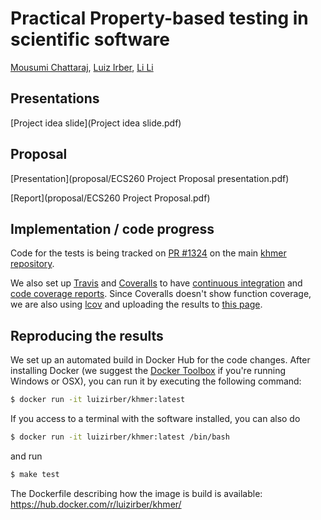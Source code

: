 # Practical Property-based testing in scientific software

[Mousumi Chattaraj](https://github.com/Sumi999), [Luiz Irber](https://github.com/luizirber), [Li Li](https://github.com/lili0824)

## Presentations

[Project idea slide](Project idea slide.pdf)

## Proposal

[Presentation](proposal/ECS260 Project Proposal presentation.pdf)

[Report](proposal/ECS260 Project Proposal.pdf)

## Implementation / code progress

Code for the tests is being tracked on [PR #1324][1] on the main [khmer repository][2].

We also set up [Travis][3] and [Coveralls][4] to have [continuous integration][5] and [code coverage reports][6].
Since Coveralls doesn't show function coverage,
we are also using [lcov][8] and uploading the results to [this page][9].

## Reproducing the results

We set up an automated build in Docker Hub for the code changes.
After installing Docker (we suggest the [Docker Toolbox][7] if you're running Windows or OSX),
you can run it by executing the following command:

``` bash
$ docker run -it luizirber/khmer:latest
```

If you access to a terminal with the software installed,
you can also do

``` bash
$ docker run -it luizirber/khmer:latest /bin/bash
```

and run

``` bash
$ make test
```

The Dockerfile describing how the image is build is available:
https://hub.docker.com/r/luizirber/khmer/

[1]: https://github.com/dib-lab/khmer/pull/1324
[2]: https://github.com/dib-lab/khmer/
[3]: https://travis-ci.org/
[4]: https://coveralls.io/
[5]: https://travis-ci.org/luizirber/khmer
[6]: https://coveralls.io/github/luizirber/khmer?branch=feature%2Fhypothesis
[7]: https://www.docker.com/docker-toolbox
[8]: https://github.com/linux-test-project/lcov
[9]: http://athyra.oxli.org/~luizirber/ecs260
